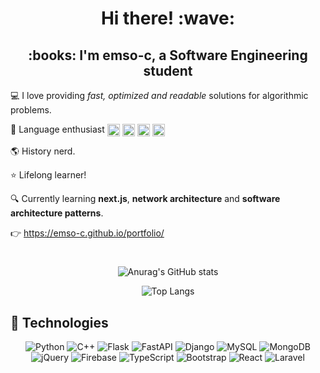 <h1 align="center"> Hi there! :wave: </h1>

<h2 align="center"> :books: I'm emso-c, a Software Engineering student </h2>

:computer: I love providing *fast, optimized and readable* solutions for algorithmic problems.

:book: Language enthusiast
<span>
  <img align="center" width=20 height=20 alt="portfolio_view" src="https://flagicons.lipis.dev/flags/4x3/us.svg">
  <img align="center" width=20 height=20 alt="portfolio_view" src="https://flagicons.lipis.dev/flags/4x3/jp.svg">
  <img align="center" width=20 height=20 alt="portfolio_view" src="https://flagicons.lipis.dev/flags/4x3/tr.svg">
  <img align="center" width=20 height=20 alt="portfolio_view" src="https://flagicons.lipis.dev/flags/4x3/es.svg">
</span>

:earth_americas: History nerd.

:star: Lifelong learner!

:mag: Currently learning **next.js**, **network architecture** and **software architecture patterns**.

:point_right: https://emso-c.github.io/portfolio/

#

<div align="center">
  
  ![Anurag's GitHub stats](https://github-readme-stats.vercel.app/api?username=emso-c&show_icons=true&theme=gruvbox&count_private=true)

  ![Top Langs](https://github-readme-stats.vercel.app/api/top-langs/?username=emso-c&layout=compact&theme=gruvbox)

</div>

## 🚀 Technologies

<div align="center">

  ![Python](https://img.shields.io/badge/python-3670A0?style=for-the-badge&logo=python&logoColor=ffdd54)
  ![C++](https://img.shields.io/badge/c++-%2300599C.svg?style=for-the-badge&logo=c%2B%2B&logoColor=white)
  ![Flask](https://img.shields.io/badge/flask-%23000.svg?style=for-the-badge&logo=flask&logoColor=white)
  ![FastAPI](https://img.shields.io/badge/FastAPI-005571?style=for-the-badge&logo=fastapi&logoColor=white)
  ![Django](https://img.shields.io/badge/django-%23092E20.svg?style=for-the-badge&logo=django&logoColor=white)
  ![MySQL](https://img.shields.io/badge/mysql-%2300f.svg?style=for-the-badge&logo=mysql&logoColor=white)
  ![MongoDB](https://img.shields.io/badge/MongoDB-%234ea94b.svg?style=for-the-badge&logo=mongodb&logoColor=white)
  ![jQuery](https://img.shields.io/badge/jquery-%230769AD.svg?style=for-the-badge&logo=jquery&logoColor=white)
  ![Firebase](https://img.shields.io/badge/firebase-%23039BE5.svg?style=for-the-badge&logo=firebase)
  ![TypeScript](https://img.shields.io/badge/typescript-%23007ACC.svg?style=for-the-badge&logo=typescript&logoColor=white)
  ![Bootstrap](https://img.shields.io/badge/bootstrap-%23563D7C.svg?style=for-the-badge&logo=bootstrap&logoColor=white)
  ![React](https://img.shields.io/badge/react-%2320232a.svg?style=for-the-badge&logo=react&logoColor=%2361DAFB&logoColor=white)
  ![Laravel](https://img.shields.io/badge/laravel-%23FF2D20.svg?style=for-the-badge&logo=laravel&logoColor=white)
  
</div>
